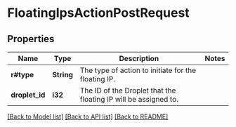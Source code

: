 # FloatingIpsActionPostRequest

## Properties

Name | Type | Description | Notes
------------ | ------------- | ------------- | -------------
**r#type** | **String** | The type of action to initiate for the floating IP. | 
**droplet_id** | **i32** | The ID of the Droplet that the floating IP will be assigned to. | 

[[Back to Model list]](../README.md#documentation-for-models) [[Back to API list]](../README.md#documentation-for-api-endpoints) [[Back to README]](../README.md)


